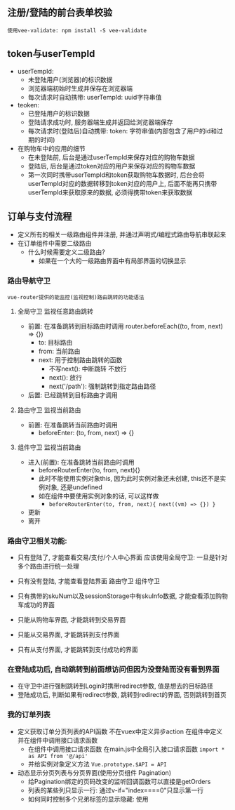 ## 注册/登陆的前台表单校验
    使用vee-validate: npm install -S vee-validate

## token与userTempId
   - userTempId: 
      - 未登陆用户(浏览器)的标识数据
      - 浏览器端初始时生成并保存在浏览器端
      - 每次请求时自动携带: userTempId: uuid字符串值
   - teoken: 
      - 已登陆用户的标识数据
      - 登陆请求成功时, 服务器端生成并返回给浏览器端保存
      - 每次请求时(登陆后)自动携带: token: 字符串值(内部包含了用户的id和过期的时间)
   - 在购物车中的应用的细节
      - 在未登陆前, 后台是通过userTempId来保存对应的购物车数据
      - 登陆后, 后台是通过token对应的用户来保存对应的购物车数据
      - 第一次同时携带userTempId和token获取购物车数据时, 后台会将userTempId对应的数据转移到token对应的用户上, 后面不能再只携带userTempId来获取原来的数据, 必须得携带token来获取数据

## 订单与支付流程
- 定义所有的相关一级路由组件并注册, 并通过声明式/编程式路由导航串联起来
- 在订单组件中需要二级路由
    - 什么时候需要定义二级路由?
      - 如果在一个大的一级路由界面中有局部界面的切换显示

### 路由导航守卫
    vue-router提供的能监控(监视控制)路由跳转的功能语法

1. 全局守卫     监视任意路由跳转
    - 前置: 在准备跳转到目标路由时调用
        router.beforeEach((to, from, next) => {})
        - to: 目标路由
        - from: 当前路由
        - next: 用于控制路由跳转的函数
            - 不写next(): 中断跳转   不放行
            - next(): 放行
            - next('/path'): 强制跳转到指定路由路径
    - 后置: 已经跳转到目标路由才调用

2. 路由守卫     监视当前路由
    - 前置:  在准备跳转当前路由时调用
        - beforeEnter: (to, from, next) => {}  

3. 组件守卫     监视当前路由
    - 进入(前置): 在准备跳转当前路由时调用
      - beforeRouterEnter(to, from, next){}
      - 此时不能使用实例对象this, 因为此时实例对象还未创建, this还不是实例对象, 还是undefined
      - 如在组件中要使用实例对象的话, 可以这样做
        - `beforeRouterEnter(to, from, next){ next((vm) => {}) }`
    - 更新
    - 离开

### 路由守卫相关功能:
   - 只有登陆了, 才能查看交易/支付/个人中心界面
        应该使用全局守卫: 一旦是针对多个路由进行统一处理
   - 只有没有登陆, 才能查看登陆界面
        路由守卫
        组件守卫
   - 只有携带的skuNum以及sessionStorage中有skuInfo数据, 才能查看添加购物车成功的界面

   - 只能从购物车界面, 才能跳转到交易界面

   - 只能从交易界面, 才能跳转到支付界面

   - 只有从支付界面, 才能跳转到支付成功的界面

### 在登陆成功后, 自动跳转到前面想访问但因为没登陆而没有看到界面
   - 在守卫中进行强制跳转到Login时携带redirect参数, 值是想去的目标路径
   - 登陆成功后, 判断如果有redirect参数, 跳转到redirect的界面, 否则跳转到首页

### 我的订单列表
   - 定义获取订单分页列表的API函数  不在vuex中定义异步action  在组件中定义 并在组件中调用接口请求函数
       - 在组件中调用接口请求函数    在main.js中全局引入接口请求函数  `import * as API from '@/api'`
       - 并给实例对象定义方法 `Vue.prototype.$API = API`
   - 动态显示分页列表与分页界面(使用分页组件 Pagination)
       - 给Pagination绑定的页码改变的监听回调函数可以直接是getOrders
       - 列表的某些列只显示一行: 通过v-if="index====0"只显示第一行
       - 如何同时控制多个兄弟标签的显示隐藏: 使用<template v-if="index===0">来包含多个兄弟标签
       - 列表的某些列要占特定数量的行数: :rowspan="list.length"
